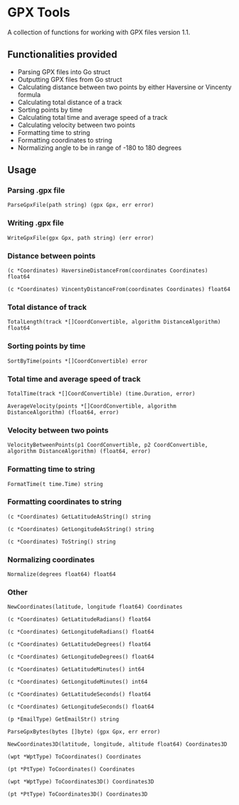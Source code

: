 # GPX Tools

A collection of functions for working with GPX files version 1.1.

## Functionalities provided

- Parsing GPX files into Go struct
- Outputting GPX files from Go struct
- Calculating distance between two points by either Haversine or Vincenty formula
- Calculating total distance of a track
- Sorting points by time
- Calculating total time and average speed of a track
- Calculating velocity between two points
- Formatting time to string
- Formatting coordinates to string
- Normalizing angle to be in range of -180 to 180 degrees

## Usage

### Parsing .gpx file
```
ParseGpxFile(path string) (gpx Gpx, err error) 
```

### Writing .gpx file
```
WriteGpxFile(gpx Gpx, path string) (err error)
```

### Distance between points
```
(c *Coordinates) HaversineDistanceFrom(coordinates Coordinates) float64

(c *Coordinates) VincentyDistanceFrom(coordinates Coordinates) float64
```

### Total distance of track
```
TotalLength(track *[]CoordConvertible, algorithm DistanceAlgorithm) float64
```

### Sorting points by time
```
SortByTime(points *[]CoordConvertible) error
```

### Total time and average speed of track
```
TotalTime(track *[]CoordConvertible) (time.Duration, error)

AverageVelocity(points *[]CoordConvertible, algorithm DistanceAlgorithm) (float64, error)
```

### Velocity between two points
```
VelocityBetweenPoints(p1 CoordConvertible, p2 CoordConvertible, algorithm DistanceAlgorithm) (float64, error)
```

### Formatting time to string
```
FormatTime(t time.Time) string
```

### Formatting coordinates to string
```
(c *Coordinates) GetLatitudeAsString() string

(c *Coordinates) GetLongitudeAsString() string

(c *Coordinates) ToString() string
```

### Normalizing coordinates
```
Normalize(degrees float64) float64
```

### Other

```
NewCoordinates(latitude, longitude float64) Coordinates

(c *Coordinates) GetLatitudeRadians() float64

(c *Coordinates) GetLongitudeRadians() float64

(c *Coordinates) GetLatitudeDegrees() float64

(c *Coordinates) GetLongitudeDegrees() float64

(c *Coordinates) GetLatitudeMinutes() int64

(c *Coordinates) GetLongitudeMinutes() int64

(c *Coordinates) GetLatitudeSeconds() float64

(c *Coordinates) GetLongitudeSeconds() float64

(p *EmailType) GetEmailStr() string

ParseGpxBytes(bytes []byte) (gpx Gpx, err error)

NewCoordinates3D(latitude, longitude, altitude float64) Coordinates3D

(wpt *WptType) ToCoordinates() Coordinates

(pt *PtType) ToCoordinates() Coordinates

(wpt *WptType) ToCoordinates3D() Coordinates3D

(pt *PtType) ToCoordinates3D() Coordinates3D
```

